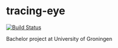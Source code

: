 # tracing-eye
[![Build Status](https://app.travis-ci.com/VilleFTW/tracing-eye.svg?token=HmAKdxYwy5bzcgZz7Jov&branch=master)](https://app.travis-ci.com/VilleFTW/tracing-eye)

Bachelor project at University of Groningen
